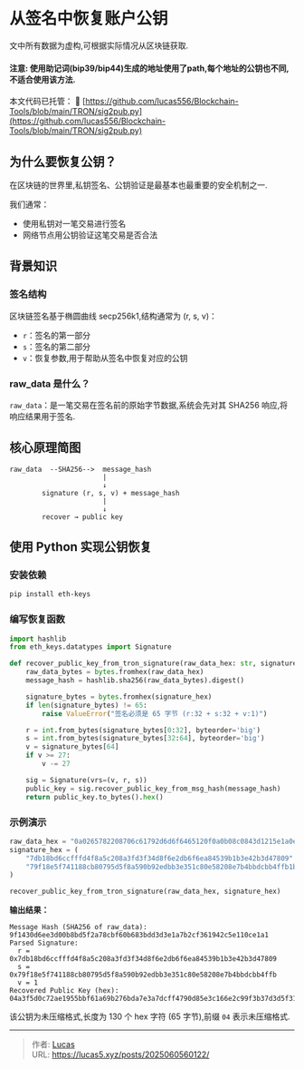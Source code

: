 # 从签名中恢复账户公钥


文中所有数据为虚构,可根据实际情况从区块链获取.

#### 注意: 使用助记词(bip39/bip44)生成的地址使用了path,每个地址的公钥也不同,不适合使用该方法.

本文代码已托管：
📎 [https://github.com/lucas556/Blockchain-Tools/blob/main/TRON/sig2pub.py](https://github.com/lucas556/Blockchain-Tools/blob/main/TRON/sig2pub.py)


## 为什么要恢复公钥？

在区块链的世界里,私钥签名、公钥验证是最基本也最重要的安全机制之一.

我们通常：

- 使用私钥对一笔交易进行签名
- 网络节点用公钥验证这笔交易是否合法

## 背景知识

### 签名结构

区块链签名基于椭圆曲线 secp256k1,结构通常为 (r, s, v)：

- `r`：签名的第一部分
- `s`：签名的第二部分
- `v`：恢复参数,用于帮助从签名中恢复对应的公钥

### raw_data 是什么？

`raw_data`：是一笔交易在签名前的原始字节数据,系统会先对其 SHA256 响应,将响应结果用于签名.

## 核心原理简图

```
raw_data  --SHA256-->  message_hash
                       |
                       ↓
        signature (r, s, v) + message_hash
                       |
                       ↓
        recover → public key
```

## 使用 Python 实现公钥恢复

### 安装依赖

```bash
pip install eth-keys
```

### 编写恢复函数

```python
import hashlib
from eth_keys.datatypes import Signature

def recover_public_key_from_tron_signature(raw_data_hex: str, signature_hex: str) -> str:
    raw_data_bytes = bytes.fromhex(raw_data_hex)
    message_hash = hashlib.sha256(raw_data_bytes).digest()

    signature_bytes = bytes.fromhex(signature_hex)
    if len(signature_bytes) != 65:
        raise ValueError("签名必须是 65 字节 (r:32 + s:32 + v:1)")

    r = int.from_bytes(signature_bytes[0:32], byteorder='big')
    s = int.from_bytes(signature_bytes[32:64], byteorder='big')
    v = signature_bytes[64]
    if v >= 27:
        v -= 27

    sig = Signature(vrs=(v, r, s))
    public_key = sig.recover_public_key_from_msg_hash(message_hash)
    return public_key.to_bytes().hex()
```

### 示例演示

```python
raw_data_hex = "0a0265782208706c61792d6d6f6465120f0a0b08c0843d1215e1a0e7c2d103"
signature_hex = (
    "7db18bd6ccfffd4f8a5c208a3fd3f34d8f6e2db6f6ea84539b1b3e42b3d47809"
    "79f18e5f741188cb80795d5f8a590b92edbb3e351c80e58208e7b4bbdcbb4ffb1b"
)

recover_public_key_from_tron_signature(raw_data_hex, signature_hex)
```

**输出结果：**

```
Message Hash (SHA256 of raw_data): 9f1430d6ee3d00b8bd5f2a78cbf60b683bdd3d3e1a7b2cf361942c5e110ce1a1
Parsed Signature:
  r = 0x7db18bd6ccfffd4f8a5c208a3fd3f34d8f6e2db6f6ea84539b1b3e42b3d47809
  s = 0x79f18e5f741188cb80795d5f8a590b92edbb3e351c80e58208e7b4bbdcbb4ffb
  v = 1
Recovered Public Key (hex): 04a3f5d0c72ae1955bbf61a69b276bda7e3a7dcff4790d85e3c166e2c99f3b37d3d5f31a7e8876e37e63c6d2dfd4717e7e8c5f8c99b624d6c1441188ac11bca5ed
```

该公钥为未压缩格式,长度为 130 个 hex 字符 (65 字节),前缀 `04` 表示未压缩格式.


---

> 作者: [Lucas](https://lucas5.xyz)  
> URL: https://lucas5.xyz/posts/2025060560122/  

